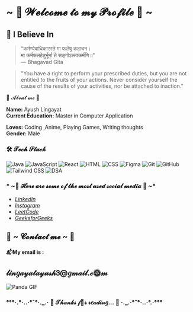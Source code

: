# ~ 💖 𝓦𝓮𝓵𝓬𝓸𝓶𝓮 𝓽𝓸 𝓶𝔂 𝓟𝓻𝓸𝓯𝓲𝓵𝓮 💖 ~

## 🌟 I Believe In

 > "कर्मण्येवाधिकारस्ते मा फलेषु कदाचन।  
  > मा कर्मफलहेतुर्भूर्मा ते सङ्गोऽस्त्वकर्मणि॥"  
  > — Bhagavad Gita

  > "You have a right to perform your prescribed duties, but you are not entitled to the fruits of your actions. Never consider yourself the cause of the results of your activities, nor be attached to inaction."
> 

🦊 𝓐𝓫𝓸𝓾𝓽 𝓶𝓮 🦊

**Name:** Ayush Lingayat  
**Current Education:** Master in Computer Application 

**Loves:** Coding ,Anime, Playing Games, Writing thoughts  
**Gender:** Male 


<h3>🛠️ 𝓣𝓮𝓬𝓱 𝓢𝓽𝓪𝓬𝓴 </h3> 

![Java](https://img.shields.io/badge/Java-ED8B00?style=for-the-badge&logo=java&logoColor=white)
![JavaScript](https://img.shields.io/badge/JavaScript-F7DF1E?style=for-the-badge&logo=javascript&logoColor=black)
![React](https://img.shields.io/badge/React-20232A?style=for-the-badge&logo=react&logoColor=61DAFB)
![HTML](https://img.shields.io/badge/HTML-E34F26?style=for-the-badge&logo=html5&logoColor=white)
![CSS](https://img.shields.io/badge/CSS-1572B6?style=for-the-badge&logo=css3&logoColor=white)
![Figma](https://img.shields.io/badge/Figma-F24E1E?style=for-the-badge&logo=figma&logoColor=white)
![Git](https://img.shields.io/badge/Git-F05032?style=for-the-badge&logo=git&logoColor=white)
![GitHub](https://img.shields.io/badge/GitHub-181717?style=for-the-badge&logo=github&logoColor=white)
![Tailwind CSS](https://img.shields.io/badge/Tailwind_CSS-38B2AC?style=for-the-badge&logo=tailwind-css&logoColor=white)
![DSA](https://img.shields.io/badge/DSA-0A0A0A?style=for-the-badge&logo=dsa&logoColor=white)

<h3>* ~💖 𝓗𝓮𝓻𝓮 𝓪𝓻𝓮 𝓼𝓸𝓶𝓮 𝓸𝓯 𝓽𝓱𝓮 𝓶𝓸𝓼𝓽 𝓾𝓼𝓮𝓭 𝓼𝓸𝓬𝓲𝓪𝓵 𝓶𝓮𝓭𝓲𝓪 💖 ~*</h3>

* _[LinkedIn](https://www.linkedin.com/in/ayush-lingayat/)_
* _[Instagram](https://www.instagram.com/lingayat_ayu?igsh=MWprYnBzZWNwbWlnNA==)_
* _[LeetCode](https://leetcode.com/u/Ayush_Lingayat/)_
* _[GeeksforGeeks](https://www.geeksforgeeks.org/user/lingayatayush3/)_

## 📝 ~ 𝓒𝓸𝓷𝓽𝓪𝓬𝓽 𝓶𝓮 ~ 📝

<h4>📬My email is :</h4> 
<h2>𝓁𝒾𝓃𝑔𝒶𝓎𝒶𝓉𝒶𝓎𝓊𝓈𝒽𝟥@𝑔𝓂𝒶𝒾𝓁.𝒸🌞𝓂</h2>

![Panda GIF](https://media3.giphy.com/media/v1.Y2lkPTc5MGI3NjExazl5aGM3M3Q2OG03azBmdnliMndscXZhNjV5emh5YnNrZGM0empnYyZlcD12MV9pbnRlcm5hbF9naWZfYnlfaWQmY3Q9Zw/8OcsWvaPQut7IHmmqx/giphy.webp)


<h3>°°°·.°·..·°¯°·._.·   🐼  𝒯𝒽𝒶𝓃𝓀𝓈 𝒻💖𝓇 𝓇𝑒𝒶𝒹𝒾𝓃𝑔...  🐼   ·._.·°¯°·..·°.·°°°</h3>



